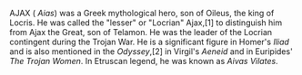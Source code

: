 AJAX ( _Aias_) was a Greek mythological hero, son of Oileus, the king of Locris. He was called the "lesser" or "Locrian" Ajax,[1] to distinguish him from Ajax the Great, son of Telamon. He was the leader of the Locrian contingent during the Trojan War. He is a significant figure in Homer's _Iliad_ and is also mentioned in the _Odyssey_,[2] in Virgil's _Aeneid_ and in Euripides' _The Trojan Women_. In Etruscan legend, he was known as _Aivas Vilates_.

